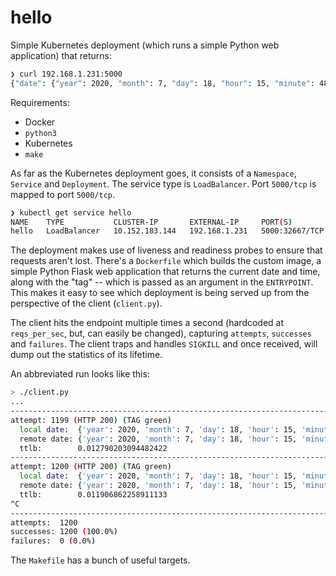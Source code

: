 # hello

Simple Kubernetes deployment (which runs a simple Python web application) that returns:

```bash
❯ curl 192.168.1.231:5000
{"date": {"year": 2020, "month": 7, "day": 18, "hour": 15, "minute": 48, "second": 56, "microsecond": 674045}, "tag": "blue"}
```

Requirements:

* Docker
* `python3`
* Kubernetes
* `make`

As far as the Kubernetes deployment goes, it consists of a `Namespace`, `Service` and `Deployment`. The service type is `LoadBalancer`. Port `5000/tcp` is mapped to port `5000/tcp`.

```bash
❯ kubectl get service hello
NAME    TYPE           CLUSTER-IP       EXTERNAL-IP     PORT(S)          AGE
hello   LoadBalancer   10.152.183.144   192.168.1.231   5000:32667/TCP   61m
```

The deployment makes use of liveness and readiness probes to ensure that requests aren't lost. There's a `Dockerfile` which builds the custom image, a simple Python Flask web application that returns the current date and time, along with the "tag" -- which is passed as an argument in the `ENTRYPOINT`. This makes it easy to see which deployment is being served up from the perspective of the client (`client.py`).

The client hits the endpoint multiple times a second (hardcoded at `reqs_per_sec`, but, can easily be changed), capturing `attempts`, `successes` and `failures`. The client traps and handles `SIGKILL` and once received, will dump out the statistics of its lifetime.

An abbreviated run looks like this:

```bash
> ./client.py
...
------------------------------------------------------------------------------------------------------------------------
attempt: 1199 (HTTP 200) (TAG green)
  local date:  {'year': 2020, 'month': 7, 'day': 18, 'hour': 15, 'minute': 41, 'second': 33, 'microsecond': 494411}
  remote date: {'year': 2020, 'month': 7, 'day': 18, 'hour': 15, 'minute': 41, 'second': 33, 'microsecond': 490632}
  ttlb:        0.012790203094482422
------------------------------------------------------------------------------------------------------------------------
attempt: 1200 (HTTP 200) (TAG green)
  local date:  {'year': 2020, 'month': 7, 'day': 18, 'hour': 15, 'minute': 41, 'second': 33, 'microsecond': 843922}
  remote date: {'year': 2020, 'month': 7, 'day': 18, 'hour': 15, 'minute': 41, 'second': 33, 'microsecond': 838813}
  ttlb:        0.011906862258911133
^C
------------------------------------------------------------------------------------------------------------------------
attempts:  1200
successes: 1200 (100.0%)
failures:  0 (0.0%)
```

The `Makefile` has a bunch of useful targets.
